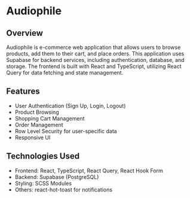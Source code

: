 # Audiophile

## Overview

Audiophile is e-commerce web application that allows users to browse products, add them to their cart, and place orders. This application uses Supabase for backend services, including authentication, database, and storage. The frontend is built with React and TypeScript, utilizing React Query for data fetching and state management.

## Features

- User Authentication (Sign Up, Login, Logout)
- Product Browsing
- Shopping Cart Management
- Order Management
- Row Level Security for user-specific data
- Responsive UI

## Technologies Used

- Frontend: React, TypeScript, React Query, React Hook Form
- Backend: Supabase (PostgreSQL)
- Styling: SCSS Modules
- Others: react-hot-toast for notifications
